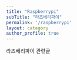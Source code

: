 ```yaml
---
title: "Raspberrypi"
subTitle: "라즈베리파이"
permalink: '/raspberrypi'
layout: category
author_profile: true
---
```


라즈베리파이 관련글

